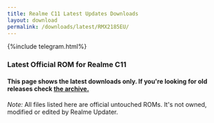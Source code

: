 ```yaml
---
title: Realme C11 Latest Updates Downloads
layout: download
permalink: /downloads/latest/RMX2185EU/
---
```

<script>
    $(document).ready(function () {
        loadLatest("RMX2185EU");
    });
</script>

{%include telegram.html%}

<div class="col-12 mx-auto">
    <h3 class="title bg-light p-2 rounded">Latest Official ROM for Realme C11</h3>
    <h4>This page shows the latest downloads only. If you're looking for old releases check
        <a href="/downloads/archive/RMX2185EU/">the archive.</a></h4>
    <p><i>Note: </i>All files listed here are official untouched ROMs.
        It's not owned, modified or edited by Realme Updater.</p>
    <div id="downloads">
    </div>
</div>